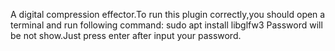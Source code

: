 A digital compression effector.To  run  this  plugin  correctly,you should  open  a terminal and  run following  command:
sudo apt install libglfw3
Password will  be not show.Just press  enter  after  input  your  password.
